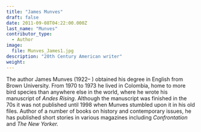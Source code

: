 ```yaml
---
title: "James Munves"
draft: false
date: 2011-09-08T04:22:00.000Z
last_name: "Munves"
contributor_type:
  - Author
image:
  file: Munves_James1.jpg
description: "20th Century American writer"
weight:
---
```


The author James Munves (1922– ) obtained his degree in English from Brown University. From 1970 to 1973 he lived in Colombia, home to more bird species than anywhere else in the world, where he wrote his manuscript of _Andes Rising_. Although the manuscript was finished in the 70s it was not published until 1998 when Munves stumbled upon it in his old files. Author of a number of books on history and contemporary issues, he has published short stories in various magazines including _Confrontation_ and _The New Yorker._

